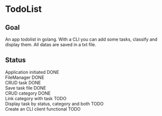 # TodoList

## Goal
An app todolist in golang. With a CLI you can add some tasks, classify and display them. All datas are saved in a txt file.

## Status 
Application initiated DONE  
FileManager DONE  
CRUD task DONE   
Save task file DONE  
CRUD category DONE  
Link category with task TODO  
Display task by status, category and both TODO  
Create an CLI client functional TODO  